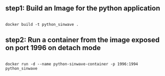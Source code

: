 ## step1: Build an Image for the python application

```

docker build -t python_sinwave .

```

## step2: Run a container from the image exposed on port 1996 on detach mode

```

docker run -d --name python-sinwave-container -p 1996:1994 python_sinwave

```
